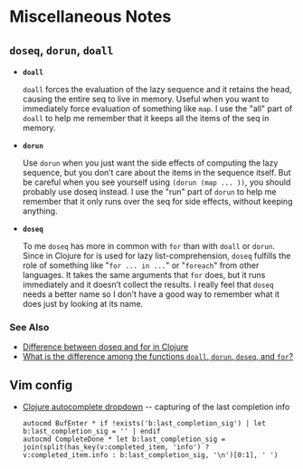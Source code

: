 # Miscellaneous Notes

## `doseq`, `dorun`, `doall`

* **`doall`**
    
    `doall` forces the evaluation of the lazy sequence and it retains the head, causing the entire seq to live in memory. Useful when you want to immediately force evaluation of something like `map`. I use the "all" part of `doall` to help me remember that it keeps all the items of the seq in memory.

* **`dorun`**
    
    Use `dorun` when you just want the side effects of computing the lazy sequence, but you don’t care about the items in the sequence itself. But be careful when you see yourself using `(dorun (map ... ))`, you should probably use doseq instead. I use the "run" part of `dorun` to help me remember that it only runs over the seq for side effects, without keeping anything.

* **`doseq`**

    To me `doseq` has more in common with `for` than with `doall` or `dorun`. Since in Clojure for is used for lazy list-comprehension, `doseq` fulfills the role of something like "`for ... in ...`" or "`foreach`" from other languages. It takes the same arguments that `for` does, but it runs immediately and it doesn’t collect the results. I really feel that `doseq` needs a better name so I don’t have a good way to remember what it does just by looking at its name.

### See Also

* [Difference between doseq and for in Clojure](https://stackoverflow.com/questions/4725417/difference-between-doseq-and-for-in-clojure)
* [What is the difference among the functions `doall`, `dorun`, `doseq`, and `for`?](https://stackoverflow.com/questions/25327369/what-is-the-difference-among-the-functions-doall-dorun-doseq-and-for)


## Vim config

* [Clojure autocomplete dropdown](https://i.imgur.com/Tz6ttHW.gif) -- capturing of the last completion info
    ```
    autocmd BufEnter * if !exists('b:last_completion_sig') | let b:last_completion_sig = '' | endif
    autocmd CompleteDone * let b:last_completion_sig = join(split(has_key(v:completed_item, 'info') ? v:completed_item.info : b:last_completion_sig, '\n')[0:1], ' ')
    ```
